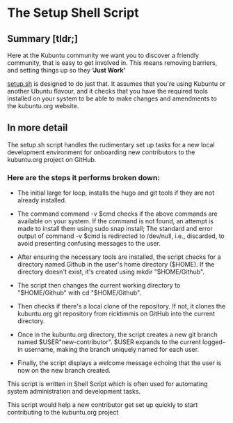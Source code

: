 # The Setup Shell Script

## Summary [tldr;]
Here at the Kubuntu community we want you to discover a friendly community, that is easy to get involved in.
This means removing barriers, and setting things up so they **'Just Work'**

[setup.sh](../setup.sh) is designed to do just that. It assumes that you're using Kubuntu or another Ubuntu flavour, and
it checks that you have the required tools installed on your system to be able to make changes and amendments to the
kubuntu.org website.

## In more detail

The setup.sh script handles the rudimentary set up tasks for a new local development environment for onboarding 
new contributors to the kubuntu.org project on GitHub.

### Here are the steps it performs broken down:

 - The initial large for loop, installs the hugo and git tools if they are not already installed.

 - The command command -v $cmd checks if the above commands are available on your system. If the command is not found, 
an attempt is made to install them using sudo snap install; The standard and error output of command -v $cmd is 
redirected to /dev/null, i.e., discarded, to avoid presenting confusing messages to the user.

 - After ensuring the necessary tools are installed, the script checks for a directory named Github in the user's home 
directory ($HOME). If the directory doesn't exist, it's created using mkdir "$HOME/Github".

 - The script then changes the current working directory to "$HOME/Github" with cd "$HOME/Github".

 - Then checks if there's a local clone of the repository. If not, it clones the kubuntu.org git repository from 
ricktimmis on GitHub into the current directory.
 - Once in the kubuntu.org directory, the script creates a new git branch named $USER"new-contributor". $USER expands to 
the current logged-in username, making the branch uniquely named for each user.
 - Finally, the script displays a welcome message echoing that the user is now on the new branch created.

This script is written in Shell Script which is often used for automating system administration and development tasks.

This script would help a new contributor get set up quickly to start contributing to the kubuntu.org project